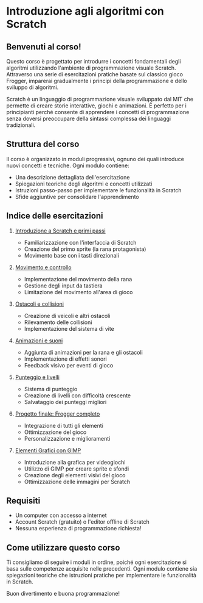 # Introduzione agli algoritmi con Scratch

## Benvenuti al corso!

Questo corso è progettato per introdurre i concetti fondamentali degli algoritmi utilizzando l'ambiente di programmazione visuale Scratch. Attraverso una serie di esercitazioni pratiche basate sul classico gioco Frogger, imparerai gradualmente i principi della programmazione e dello sviluppo di algoritmi.

Scratch è un linguaggio di programmazione visuale sviluppato dal MIT che permette di creare storie interattive, giochi e animazioni. È perfetto per i principianti perché consente di apprendere i concetti di programmazione senza doversi preoccupare della sintassi complessa dei linguaggi tradizionali.

## Struttura del corso

Il corso è organizzato in moduli progressivi, ognuno dei quali introduce nuovi concetti e tecniche. Ogni modulo contiene:
- Una descrizione dettagliata dell'esercitazione
- Spiegazioni teoriche degli algoritmi e concetti utilizzati
- Istruzioni passo-passo per implementare le funzionalità in Scratch
- Sfide aggiuntive per consolidare l'apprendimento

## Indice delle esercitazioni

1. [Introduzione a Scratch e primi passi](./01-IntroduzioneAScratch/README.md)
   - Familiarizzazione con l'interfaccia di Scratch
   - Creazione del primo sprite (la rana protagonista)
   - Movimento base con i tasti direzionali

2. [Movimento e controllo](./02-MovimentoEControllo/README.md)
   - Implementazione del movimento della rana
   - Gestione degli input da tastiera
   - Limitazione del movimento all'area di gioco

3. [Ostacoli e collisioni](./03-OstacoliECollisioni/README.md)
   - Creazione di veicoli e altri ostacoli
   - Rilevamento delle collisioni
   - Implementazione del sistema di vite

4. [Animazioni e suoni](./04-AnimazioniESuoni/README.md)
   - Aggiunta di animazioni per la rana e gli ostacoli
   - Implementazione di effetti sonori
   - Feedback visivo per eventi di gioco

5. [Punteggio e livelli](./05-PunteggioELivelli/README.md)
   - Sistema di punteggio
   - Creazione di livelli con difficoltà crescente
   - Salvataggio dei punteggi migliori

6. [Progetto finale: Frogger completo](./06-ProgettoFinale/README.md)
   - Integrazione di tutti gli elementi
   - Ottimizzazione del gioco
   - Personalizzazione e miglioramenti

7. [Elementi Grafici con GIMP](./07-ElementiGrafici/README.md)
   - Introduzione alla grafica per videogiochi
   - Utilizzo di GIMP per creare sprite e sfondi
   - Creazione degli elementi visivi del gioco
   - Ottimizzazione delle immagini per Scratch

## Requisiti

- Un computer con accesso a internet
- Account Scratch (gratuito) o l'editor offline di Scratch
- Nessuna esperienza di programmazione richiesta!

## Come utilizzare questo corso

Ti consigliamo di seguire i moduli in ordine, poiché ogni esercitazione si basa sulle competenze acquisite nelle precedenti. Ogni modulo contiene sia spiegazioni teoriche che istruzioni pratiche per implementare le funzionalità in Scratch.

Buon divertimento e buona programmazione!